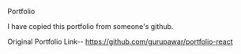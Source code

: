 Portfolio

I have copied this portfolio from someone's github.

Original Portfolio Link-- https://github.com/gurupawar/portfolio-react

